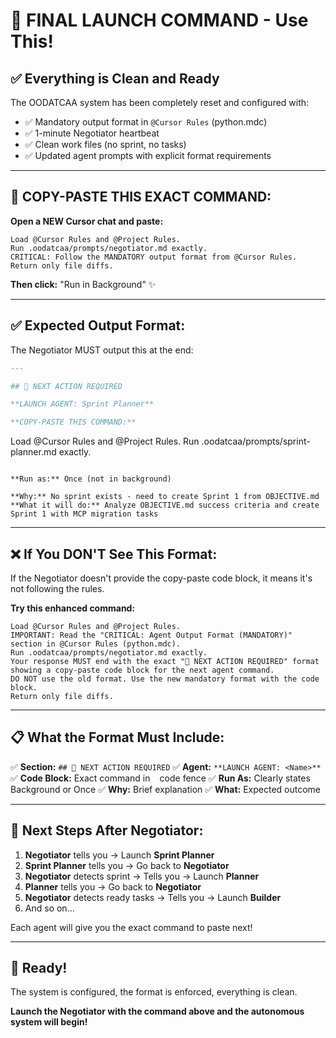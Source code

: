 # 🎯 FINAL LAUNCH COMMAND - Use This!

## ✅ Everything is Clean and Ready

The OODATCAA system has been completely reset and configured with:
- ✅ Mandatory output format in `@Cursor Rules` (python.mdc)
- ✅ 1-minute Negotiator heartbeat
- ✅ Clean work files (no sprint, no tasks)
- ✅ Updated agent prompts with explicit format requirements

---

## 🚀 COPY-PASTE THIS EXACT COMMAND:

**Open a NEW Cursor chat and paste:**

```
Load @Cursor Rules and @Project Rules. 
Run .oodatcaa/prompts/negotiator.md exactly.
CRITICAL: Follow the MANDATORY output format from @Cursor Rules.
Return only file diffs.
```

**Then click:** "Run in Background" ✨

---

## ✅ Expected Output Format:

The Negotiator MUST output this at the end:

```markdown
---

## 🎯 NEXT ACTION REQUIRED

**LAUNCH AGENT: Sprint Planner**

**COPY-PASTE THIS COMMAND:**
```
Load @Cursor Rules and @Project Rules. 
Run .oodatcaa/prompts/sprint-planner.md exactly.
```

**Run as:** Once (not in background)

**Why:** No sprint exists - need to create Sprint 1 from OBJECTIVE.md
**What it will do:** Analyze OBJECTIVE.md success criteria and create Sprint 1 with MCP migration tasks
```

---

## ❌ If You DON'T See This Format:

If the Negotiator doesn't provide the copy-paste code block, it means it's not following the rules. 

**Try this enhanced command:**

```
Load @Cursor Rules and @Project Rules.
IMPORTANT: Read the "CRITICAL: Agent Output Format (MANDATORY)" section in @Cursor Rules (python.mdc).
Run .oodatcaa/prompts/negotiator.md exactly.
Your response MUST end with the exact "🎯 NEXT ACTION REQUIRED" format showing a copy-paste code block for the next agent command.
DO NOT use the old format. Use the new mandatory format with the code block.
Return only file diffs.
```

---

## 📋 What the Format Must Include:

✅ **Section:** `## 🎯 NEXT ACTION REQUIRED`
✅ **Agent:** `**LAUNCH AGENT: <Name>**`
✅ **Code Block:** Exact command in ``` ``` code fence
✅ **Run As:** Clearly states Background or Once
✅ **Why:** Brief explanation
✅ **What:** Expected outcome

---

## 🎯 Next Steps After Negotiator:

1. **Negotiator** tells you → Launch **Sprint Planner**
2. **Sprint Planner** tells you → Go back to **Negotiator** 
3. **Negotiator** detects sprint → Tells you → Launch **Planner**
4. **Planner** tells you → Go back to **Negotiator**
5. **Negotiator** detects ready tasks → Tells you → Launch **Builder**
6. And so on...

Each agent will give you the exact command to paste next!

---

## 🚀 Ready!

The system is configured, the format is enforced, everything is clean.

**Launch the Negotiator with the command above and the autonomous system will begin!**


